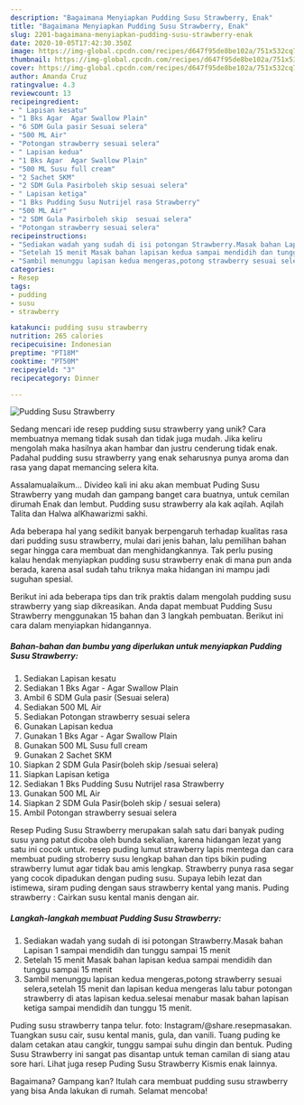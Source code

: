```yaml
---
description: "Bagaimana Menyiapkan Pudding Susu Strawberry, Enak"
title: "Bagaimana Menyiapkan Pudding Susu Strawberry, Enak"
slug: 2201-bagaimana-menyiapkan-pudding-susu-strawberry-enak
date: 2020-10-05T17:42:30.350Z
image: https://img-global.cpcdn.com/recipes/d647f95de8be102a/751x532cq70/pudding-susu-strawberry-foto-resep-utama.jpg
thumbnail: https://img-global.cpcdn.com/recipes/d647f95de8be102a/751x532cq70/pudding-susu-strawberry-foto-resep-utama.jpg
cover: https://img-global.cpcdn.com/recipes/d647f95de8be102a/751x532cq70/pudding-susu-strawberry-foto-resep-utama.jpg
author: Amanda Cruz
ratingvalue: 4.3
reviewcount: 13
recipeingredient:
- " Lapisan kesatu"
- "1 Bks Agar  Agar Swallow Plain"
- "6 SDM Gula pasir Sesuai selera"
- "500 ML Air"
- "Potongan strawberry sesuai selera"
- " Lapisan kedua"
- "1 Bks Agar  Agar Swallow Plain"
- "500 ML Susu full cream"
- "2 Sachet SKM"
- "2 SDM Gula Pasirboleh skip sesuai selera"
- " Lapisan ketiga"
- "1 Bks Pudding Susu Nutrijel rasa Strawberry"
- "500 ML Air"
- "2 SDM Gula Pasirboleh skip  sesuai selera"
- "Potongan strawberry sesuai selera"
recipeinstructions:
- "Sediakan wadah yang sudah di isi potongan Strawberry.Masak bahan Lapisan 1 sampai mendidih dan tunggu sampai 15 menit"
- "Setelah 15 menit Masak bahan lapisan kedua sampai mendidih dan tunggu sampai 15 menit"
- "Sambil menunggu lapisan kedua mengeras,potong strawberry sesuai selera,setelah 15 menit dan lapisan kedua mengeras lalu tabur potongan strawberry di atas lapisan kedua.selesai menabur masak bahan lapisan ketiga sampai mendidih dan tunggu 15 menit."
categories:
- Resep
tags:
- pudding
- susu
- strawberry

katakunci: pudding susu strawberry 
nutrition: 265 calories
recipecuisine: Indonesian
preptime: "PT18M"
cooktime: "PT50M"
recipeyield: "3"
recipecategory: Dinner

---
```



![Pudding Susu Strawberry](https://img-global.cpcdn.com/recipes/d647f95de8be102a/751x532cq70/pudding-susu-strawberry-foto-resep-utama.jpg)

Sedang mencari ide resep pudding susu strawberry yang unik? Cara membuatnya memang tidak susah dan tidak juga mudah. Jika keliru mengolah maka hasilnya akan hambar dan justru cenderung tidak enak. Padahal pudding susu strawberry yang enak seharusnya punya aroma dan rasa yang dapat memancing selera kita.

Assalamualaikum… Divideo kali ini aku akan membuat Puding Susu Strawberry yang mudah dan gampang banget cara buatnya, untuk cemilan dirumah Enak dan lembut. Pudding susu strawberry ala kak aqilah. Aqilah Talita dan Halwa alKhawarizmi sakhi.

Ada beberapa hal yang sedikit banyak berpengaruh terhadap kualitas rasa dari pudding susu strawberry, mulai dari jenis bahan, lalu pemilihan bahan segar hingga cara membuat dan menghidangkannya. Tak perlu pusing kalau hendak menyiapkan pudding susu strawberry enak di mana pun anda berada, karena asal sudah tahu triknya maka hidangan ini mampu jadi suguhan spesial.


Berikut ini ada beberapa tips dan trik praktis dalam mengolah pudding susu strawberry yang siap dikreasikan. Anda dapat membuat Pudding Susu Strawberry menggunakan 15 bahan dan 3 langkah pembuatan. Berikut ini cara dalam menyiapkan hidangannya.

<!--inarticleads1-->

##### Bahan-bahan dan bumbu yang diperlukan untuk menyiapkan Pudding Susu Strawberry:

1. Sediakan  Lapisan kesatu
1. Sediakan 1 Bks Agar - Agar Swallow Plain
1. Ambil 6 SDM Gula pasir (Sesuai selera)
1. Sediakan 500 ML Air
1. Sediakan Potongan strawberry sesuai selera
1. Gunakan  Lapisan kedua
1. Gunakan 1 Bks Agar - Agar Swallow Plain
1. Gunakan 500 ML Susu full cream
1. Gunakan 2 Sachet SKM
1. Siapkan 2 SDM Gula Pasir(boleh skip /sesuai selera)
1. Siapkan  Lapisan ketiga
1. Sediakan 1 Bks Pudding Susu Nutrijel rasa Strawberry
1. Gunakan 500 ML Air
1. Siapkan 2 SDM Gula Pasir(boleh skip / sesuai selera)
1. Ambil Potongan strawberry sesuai selera


Resep Puding Susu Strawberry merupakan salah satu dari banyak puding susu yang patut dicoba oleh bunda sekalian, karena hidangan lezat yang satu ini cocok untuk. resep puding lumut strawberry lapis mentega dan cara membuat puding stroberry susu lengkap bahan dan tips bikin puding strawberry lumut agar tidak bau amis lengkap. Strawberry punya rasa segar yang cocok dipadukan dengan puding susu. Supaya lebih lezat dan istimewa, siram puding dengan saus strawberry kental yang manis. Puding strawberry : Cairkan susu kental manis dengan air. 

<!--inarticleads2-->

##### Langkah-langkah membuat Pudding Susu Strawberry:

1. Sediakan wadah yang sudah di isi potongan Strawberry.Masak bahan Lapisan 1 sampai mendidih dan tunggu sampai 15 menit
1. Setelah 15 menit Masak bahan lapisan kedua sampai mendidih dan tunggu sampai 15 menit
1. Sambil menunggu lapisan kedua mengeras,potong strawberry sesuai selera,setelah 15 menit dan lapisan kedua mengeras lalu tabur potongan strawberry di atas lapisan kedua.selesai menabur masak bahan lapisan ketiga sampai mendidih dan tunggu 15 menit.


Puding susu strawberry tanpa telur. foto: Instagram/@share.resepmasakan. Tuangkan susu cair, susu kental manis, gula, dan vanili. Tuang puding ke dalam cetakan atau cangkir, tunggu sampai suhu dingin dan bentuk. Puding Susu Strawberry ini sangat pas disantap untuk teman camilan di siang atau sore hari. Lihat juga resep Puding Susu Strawberry Kismis enak lainnya. 

Bagaimana? Gampang kan? Itulah cara membuat pudding susu strawberry yang bisa Anda lakukan di rumah. Selamat mencoba!
